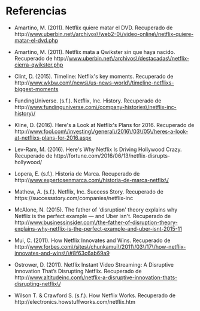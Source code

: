 # Referencias

* Amartino, M. \(2011\). Netflix quiere matar el DVD. Recuperado de http:\/\/www.uberbin.net\/archivos\/web2-0\/video-online\/netflix-quiere-matar-el-dvd.php

* Amartino, M. \(2011\). Netflix mata a Qwikster sin que haya nacido. Recuperado de http:\/\/www.uberbin.net\/archivos\/destacadas\/netflix-cierra-qwikster.php

* Clint, D. \(2015\). Timeline: Netflix's key moments. Recuperado de http:\/\/www.wkbw.com\/news\/us-news-world\/timeline-netflixs-biggest-moments

* FundingUniverse. \(s.f.\). Netflix, Inc. History. Recuperado de http:\/\/www.fundinguniverse.com\/company-histories\/netflix-inc-history\/

* Kline, D. \(2016\). Here's a Look at Netflix's Plans for 2016. Recuperado de http:\/\/www.fool.com\/investing\/general\/2016\/03\/05\/heres-a-look-at-netflixs-plans-for-2016.aspx

* Lev-Ram, M. \(2016\). Here's Why Netflix Is Driving Hollywood Crazy. Recuperado de http:\/\/fortune.com\/2016\/06\/13\/netflix-disrupts-hollywood\/ 

* Lopera, E. \(s.f.\). Historia de Marca. Recuperado de http:\/\/www.expertosenmarca.com\/historia-de-marca-netflix\/ 

* Mathew, A.  \(s.f.\). Netflix, Inc. Success Story. Recuperado de https:\/\/successstory.com\/companies\/netflix-inc

* McAlone, N. \(2015\). The father of 'disruption' theory explains why Netflix is the perfect example — and Uber isn't. Recuperado de http:\/\/www.businessinsider.com\/the-father-of-disruption-theory-explains-why-netflix-is-the-perfect-example-and-uber-isnt-2015-11 

* Mui, C. \(2011\). How Netflix Innovates and Wins. Recuperado de http:\/\/www.forbes.com\/sites\/chunkamui\/2011\/03\/17\/how-netflix-innovates-and-wins\/\#8f63c6ab69a9

* Ostrower, D. \(2011\). Netflix Instant Video Streaming: A Disruptive Innovation That’s Disrupting Netflix. Recuperado de http:\/\/www.altitudeinc.com\/netflix-a-disruptive-innovation-thats-disrupting-netflix\/

* Wilson  T. &  Crawford S.  \(s.f.\).  How Netflix Works. Recuperado de http:\/\/electronics.howstuffworks.com\/netflix.htm


